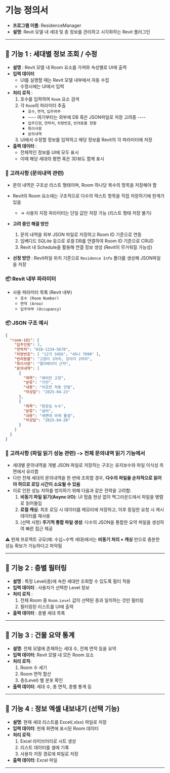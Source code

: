 # 기능 정의서

- **프로그램 이름**: ResidenceManager
- **설명**: Revit 모델 내 세대 및 층 정보를 관리하고 시각화하는 Revit 플러그인

---

## 📌 기능 1 : 세대별 정보 조회 / 수정

- **설명** : Revit 모델 내 Room 요소를 가져와 속성별로 UI에 출력
- **입력 데이터**
  - UI를 실행할 때는 Revit 모델 내부에서 자동 수집
  - 수정시에는 UI에서 입력
- **처리 로직** :
  1. 호수를 입력하여 `Room` 요소 검색
  2. 각 `Room`의 파라미터 추출
      - `호수`, `면적`, `입주여부`
      - ---- 여기부터는 외부에 DB 혹은 JSON파일로 저장 고려중 ----
      - `입주인원`, `연락처`, `차량번호`, `반려동물 현황`
      - `특이사항`
      - `문의내역`
  3. UI에서 수정할 정보를 입력하고 해당 정보를 Revit의 각 파라미터에 저장
- **출력 데이터** : 
  - 전체적인 정보를 UI에 모두 표시
  - 이때 해당 세대의 평면 혹은 3D뷰도 함께 표시


### 💭 고려사항 (문의내역 관련)

- 문의 내역은 구조상 리스트 형태이며, Room 하나당 복수의 항목을 저장해야 함  
- Revit의 Room 요소에는 구조적으로 다수의 텍스트 항목을 직접 저장하기에 한계가 있음  
  - → 사용자 지정 파라미터는 단일 값만 저장 가능 (리스트 형태 저장 불가)

- **고려 중인 해결 방안**
  1. 문의 내역을 외부 JSON 파일로 저장하고 Room ID 기준으로 연동
  2. 임베디드 SQLite 등으로 로컬 DB를 연결하여 Room ID 기준으로 CRUD
  3. Revit 내 Schedule을 활용해 연결 정보 생성 (Revit이 무거워질 가능성)

- **선정 방안** : Revit파일 위치 기준으로 `Residence Info` 폴더를 생성해 JSON파일을 저장


### 📦 Revit 내부 파라미터
- 사용 파라미터 목록 (Revit 내부)
  - `호수 (Room Number)`
  - `면적 (Area)`
  - `입주여부 (Occupancy)`

### 📦 JSON 구조 예시
```JSON
{
  "room-101": {
    "입주인원": 3,
    "연락처": "010-1234-5678",
    "차량번호": [ "12가 3456", "45나 7890" ],
    "반려동물": "고양이 1마리, 강아지 2마리",
    "특이사항": "엘리베이터 근처",
    "문의내역": [
      {
        "제목": "에어컨 고장",
        "분류": "가전",
        "내용": "리모컨 작동 안됨",
        "작성일": "2025-04-23"
      },
      {
        "제목": "화장실 누수",
        "분류": "설비",
        "내용": "세면대 아래 물샘",
        "작성일": "2025-04-20"
      }
    ]
  }
}
```
### 💭 고려사항 (파일 읽기 성능 관련) -> 전체 문의내역 읽기 기능에서

- 세대별 문의내역을 개별 JSON 파일로 저장하는 구조는 유지보수와 파일 이식성 측면에서 유리함
- 다만 전체 세대의 문의내역을 한 번에 조회할 경우,
**다수의 파일을 순차적으로 읽어야 하므로 로딩 시간이 소요될 수 있음**
- 이로 인한 성능 저하를 방지하기 위해 다음과 같은 전략을 고려함:
  1. **비동기 파일 읽기(Async I/O)**: UI 멈춤 현상 없이 백그라운드에서 파일을 병렬로 읽어들임
  2. **로컬 캐싱**: 최초 로딩 시 데이터를 메모리에 저장하고, 이후 동일한 요청 시 캐시 데이터를 재사용
  3. (선택 사항) **주기적 통합 파일 생성**: 다수의 JSON을 통합한 요약 파일을 생성하여 빠른 접근 제공

⚠️ 현재 프로젝트 규모(예: 수십~수백 세대)에서는 **비동기 처리 + 캐싱** 만으로 충분한 성능 확보가 가능하다고 파악됨

---

## 📌 기능 2 : 층별 필터링

- **설명** : 특정 Level(층)에 속한 세대만 조회할 수 있도록 필터 적용
- **입력 데이터** : 사용자가 선택한 Level 정보
- **처리 로직** :
  1. 전체 Room 중 `Room.Level` 값이 선택된 층과 일치하는 것만 필터링
  2. 필터링된 리스트를 UI에 출력
- **출력 데이터** : 층별 세대 목록

---

## 📌 기능 3 : 건물 요약 통계

- **설명**: 전체 모델에 존재하는 세대 수, 전체 면적 등을 요약
- **입력 데이터**: Revit 모델 내 모든 Room 요소
- **처리 로직**:
  1. Room 수 세기
  2. Room 면적 합산
  3. 층(Level) 별 분포 확인
- **출력 데이터**: 세대 수, 총 면적, 층별 통계 등

---

## 📌 기능 4 : 정보 엑셀 내보내기 (선택 기능)

- **설명**: 현재 세대 리스트를 Excel(.xlsx) 파일로 저장
- **입력 데이터**: 현재 화면에 표시된 Room 데이터
- **처리 로직**:
  1. Excel 라이브러리로 시트 생성
  2. 리스트 데이터를 셀에 기록
  3. 사용자 저장 경로에 파일로 저장
- **출력 데이터**: Excel 파일

---